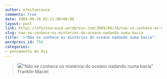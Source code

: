```yaml
---
author: efeitoecausa
comments: true
date: 2009-08-26 02:11:00+00:00
layout: post
link: https://efeitoecausa.wordpress.com/2009/08/26/nao-se-conhece-os-misterios-do-oceano-nadando-numa-bacia/
slug: nao-se-conhece-os-misterios-do-oceano-nadando-numa-bacia
title: '>"Não se conhece os mistérios do oceano nadando numa bacia"'
wordpress_id: 754
categories:
- pensamento do dia
---
```


>[![](http://efeitoecausa.files.wordpress.com/2009/08/146_929-frannabacia.jpg?w=211)](http://efeitoecausa.files.wordpress.com/2009/08/146_929-frannabacia.jpg)"Não se conhece os mistérios do oceano nadando numa bacia"  
Franklin Maciel
